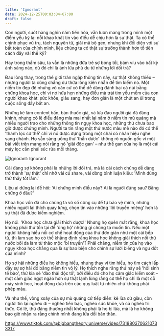 ```yaml
---
title: 'Ignorant'
date: 2024-12-25T00:03:04+07:00
draft: false
---
```



Con người, suốt hàng nghìn năm tiến hóa, vẫn luôn mang trong mình một điểm yếu kỳ lạ: nỗi khao khát tin vào điều dễ chịu hơn là sự thật. Ta có thể chinh phục vũ trụ, tách nguyên tử, giải mã bộ gen, nhưng khi đối diện với sự bất toàn của chính mình, liệu chúng ta có thật sự trưởng thành hơn tổ tiên cách đây vài thế kỷ?

Hay trong thẳm sâu, ta vẫn là những đứa trẻ sợ bóng tối, bám víu vào bất kỳ ánh sáng nào, dù đó chỉ là ánh lửa phù du từ những lời dối trá?

Đau lòng thay, trong thế giới tràn ngập thông tin này, sự thật không thiếu – nhưng người ta cũng chẳng dư thừa lòng kiên nhẫn để tìm kiếm nó. Một niềm tin đẹp đẽ nhưng vô căn cứ có thể dễ dàng đánh bại cả núi bằng chứng khoa học, chỉ vì nó hứa hẹn những điều mà trái tim yếu mềm của con người khao khát: sức khỏe, giàu sang, hay đơn giản là một chút an ủi trong cuộc sống đầy bất an.

Những kẻ làm content bẩn, bán thuốc giả, và lừa đảo người già đã đáng khinh, nhưng có lẽ điều đáng mỉa mai nhất lại nằm ở niềm tin mù quáng mà nhiều người trao cho những thông tin ngụy khoa học, những thứ chưa bao giờ được chứng minh. Người ta tin rằng một thứ nước màu mè nào đó có thể 'thanh lọc cơ thể' chỉ vì nó được đựng trong một chai có nhãn hiệu nghe sang chảnh. Họ sẵn sàng uống thứ 'thần dược' không rõ nguồn gốc vì một bài viết trên mạng nói rằng nó 'giải độc gan' – như thể gan của họ là một cái máy lọc cần phải súc rửa mỗi tháng.

![Ignorant: Ignorant](/ignorant-img/ignorant.jpg)

Cái đáng sợ không phải là những lời dối trá, mà là cái cách chúng dễ dàng trở thành 'sự thật' chỉ nhờ vài cú share, vài dòng bình luận kiểu: 'Mình dùng thử thấy tốt lắm.' 

Liệu ai dừng lại để hỏi: 'Ai chứng minh điều này? Ai là người đứng sau? Bằng chứng ở đâu?' 

Khoa học vốn đã cho chúng ta vô số công cụ để tự bảo vệ mình, nhưng nhiều người lại thích quay lưng, chọn tin vào những 'lời truyền miệng' hơn là sự thật đã được kiểm nghiệm.

Họ nói: 'Khoa học chưa giải thích được!' Nhưng họ quên mất rằng, khoa học không phải thứ tồn tại để 'ủng hộ' những gì chúng ta muốn tin. Nếu một người không hiểu nổi cơ chế hoạt động của thứ đơn giản như một cái bếp từ, thì làm sao họ có thể khẳng định rằng khoa học không giải thích nổi thứ nước bôi da làm từ thảo mộc 'bí truyền'? Phải chăng, niềm tin của họ vào ngụy khoa học chẳng qua là sự bao biện cho chính sự lười biếng và ngu dốt của mình?

Họ sợ hãi những điều họ không hiểu, nhưng thay vì tìm hiểu, họ tìm cách lấp đầy sự sợ hãi đó bằng niềm tin vô lý. Họ thích nghe rằng thứ này sẽ 'hồi sinh tế bào', thứ kia sẽ 'đào thải độc tố', bởi điều đó cho họ cảm giác kiểm soát – một cảm giác ngọt ngào hơn sự thật lạnh lùng rằng cơ thể họ chỉ là một cỗ máy sinh học, hoạt động dựa trên các quy luật tự nhiên chứ không phải phép màu.

Và như thế, vòng xoáy của sự mù quáng cứ tiếp diễn: kẻ lừa cứ giàu, còn người tin lại nghèo đi – nghèo tiền bạc, nghèo sức khỏe, và cả nghèo tri thức. Có lẽ, thứ đáng thương nhất không phải là họ bị lừa, mà là họ không bao giờ nhận ra rằng chính mình đang lừa dối bản thân.

https://www.tiktok.com/@bigbangtheory.universe/video/7318803706210733317